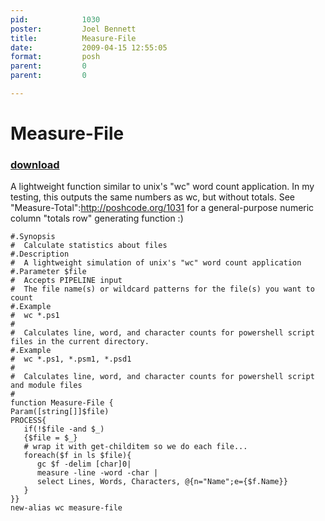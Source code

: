 ```yaml
---
pid:            1030
poster:         Joel Bennett
title:          Measure-File
date:           2009-04-15 12:55:05
format:         posh
parent:         0
parent:         0

---
```


# Measure-File

### [download](1030.ps1)

A lightweight function similar to unix's "wc" word count application. In my testing, this outputs the same numbers as wc, but without totals. See "Measure-Total":http://poshcode.org/1031 for a general-purpose numeric column "totals row" generating function :)

```posh
#.Synopsis
#  Calculate statistics about files
#.Description
#  A lightweight simulation of unix's "wc" word count application
#.Parameter $file
#  Accepts PIPELINE input
#  The file name(s) or wildcard patterns for the file(s) you want to count
#.Example
#  wc *.ps1
#
#  Calculates line, word, and character counts for powershell script files in the current directory.
#.Example
#  wc *.ps1, *.psm1, *.psd1
#  
#  Calculates line, word, and character counts for powershell script and module files
#
function Measure-File { 
Param([string[]]$file)
PROCESS{
   if(!$file -and $_)
   {$file = $_}
   # wrap it with get-childitem so we do each file...
   foreach($f in ls $file){
      gc $f -delim [char]0|
      measure -line -word -char |
      select Lines, Words, Characters, @{n="Name";e={$f.Name}}
   }
}} 
new-alias wc measure-file

```
